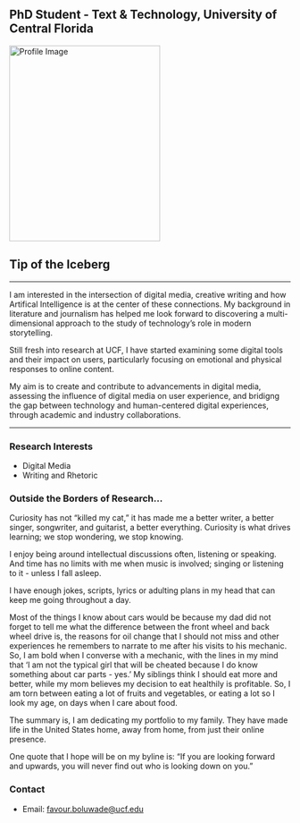 ## PhD Student - Text & Technology, University of Central Florida

<img src="assets/ProfileGithub.jpg" alt="Profile Image" style="width: 270px; height: 350px;">

## Tip of the Iceberg
---
I am interested in the intersection of digital media, creative writing and how Artifical Intelligence is at the center of these connections. My background in literature and journalism has helped me look forward to discovering a multi-dimensional approach to the study of technology’s role in modern storytelling.

Still fresh into research at UCF, I have started examining some digital tools and their impact on users, particularly focusing on emotional and physical responses to online content. 

My aim is to create and contribute to advancements in digital media, assessing the influence of digital media on user experience, and bridigng the gap between technology and human-centered digital experiences, through academic and industry collaborations.

--- 

### Research Interests
- Digital Media
- Writing and Rhetoric

### Outside the Borders of Research...

Curiosity has not “killed my cat,” it has made me a better writer, a better singer, songwriter, and guitarist, a better everything. Curiosity is what drives learning; we stop wondering, we stop knowing.

I enjoy being around intellectual discussions often, listening or speaking. And time has no limits with me when music is involved; singing or listening to it - unless I fall asleep.

I have enough jokes, scripts, lyrics or adulting plans in my head that can keep me going throughout a day.

Most of the things I know about cars would be because my dad did not forget to tell me what the difference between the front wheel and back wheel drive is, the reasons for oil change that I should not miss and other experiences he remembers to narrate to me after his visits to his mechanic. So, I am bold when I converse with a mechanic, with the lines in my mind that ‘I am not the typical girl that will be cheated because I do know something about car parts - yes.’ 
My siblings think I should eat more and better, while my mom believes my decision to eat healthily is profitable. So, I am torn between eating a lot of fruits and vegetables, or eating a lot so I look my age, on days when I care about food.

The summary is, I am dedicating my portfolio to my family. They have made life in the United States home, away from home, from just their online presence.

One quote that I hope will be on my byline is: “If you are looking forward and upwards, you will never find out who is looking down on you.”



<div class="flex-container">
</div>


### Contact
- Email: favour.boluwade@ucf.edu

